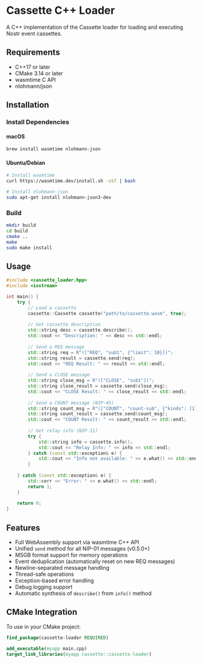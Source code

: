 # Cassette C++ Loader

A C++ implementation of the Cassette loader for loading and executing Nostr event cassettes.

## Requirements

- C++17 or later
- CMake 3.14 or later
- wasmtime C API
- nlohmann/json

## Installation

### Install Dependencies

#### macOS
```bash
brew install wasmtime nlohmann-json
```

#### Ubuntu/Debian
```bash
# Install wasmtime
curl https://wasmtime.dev/install.sh -sSf | bash

# Install nlohmann-json
sudo apt-get install nlohmann-json3-dev
```

### Build

```bash
mkdir build
cd build
cmake ..
make
sudo make install
```

## Usage

```cpp
#include <cassette_loader.hpp>
#include <iostream>

int main() {
    try {
        // Load a cassette
        cassette::Cassette cassette("path/to/cassette.wasm", true);
        
        // Get cassette description
        std::string desc = cassette.describe();
        std::cout << "Description: " << desc << std::endl;
        
        // Send a REQ message
        std::string req = R"(["REQ", "sub1", {"limit": 10}])";
        std::string result = cassette.send(req);
        std::cout << "REQ Result: " << result << std::endl;
        
        // Send a CLOSE message
        std::string close_msg = R"(["CLOSE", "sub1"])";
        std::string close_result = cassette.send(close_msg);
        std::cout << "CLOSE Result: " << close_result << std::endl;
        
        // Send a COUNT message (NIP-45)
        std::string count_msg = R"(["COUNT", "count-sub", {"kinds": [1]}])";
        std::string count_result = cassette.send(count_msg);
        std::cout << "COUNT Result: " << count_result << std::endl;
        
        // Get relay info (NIP-11)
        try {
            std::string info = cassette.info();
            std::cout << "Relay Info: " << info << std::endl;
        } catch (const std::exception& e) {
            std::cout << "Info not available: " << e.what() << std::endl;
        }
        
    } catch (const std::exception& e) {
        std::cerr << "Error: " << e.what() << std::endl;
        return 1;
    }
    
    return 0;
}
```

## Features

- Full WebAssembly support via wasmtime C++ API
- Unified `send` method for all NIP-01 messages (v0.5.0+)
- MSGB format support for memory operations
- Event deduplication (automatically reset on new REQ messages)
- Newline-separated message handling
- Thread-safe operations
- Exception-based error handling
- Debug logging support
- Automatic synthesis of `describe()` from `info()` method

## CMake Integration

To use in your CMake project:

```cmake
find_package(cassette-loader REQUIRED)

add_executable(myapp main.cpp)
target_link_libraries(myapp cassette::cassette-loader)
```